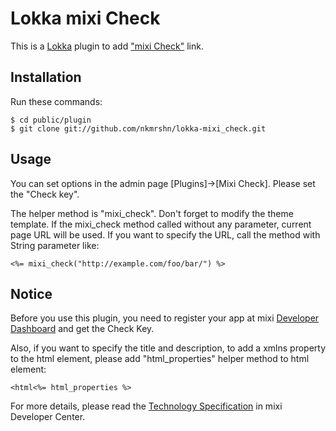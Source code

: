 Lokka mixi Check
================

This is a [Lokka](http://lokka.org) plugin to add ["mixi Check"](http://developer.mixi.co.jp/connect/mixi_plugin/mixi_check/spec_mixi_check) link.

Installation
------------

Run these commands:

    $ cd public/plugin
    $ git clone git://github.com/nkmrshn/lokka-mixi_check.git

Usage
-----

You can set options in the admin page [Plugins]->[Mixi Check]. Please set the "Check key".

The helper method is "mixi_check".  Don't forget to modify the theme template. If the mixi_check method called without any parameter, current page URL will be used. If you want to specify the URL, call the method with String parameter like:

    <%= mixi_check("http://example.com/foo/bar/") %>

Notice
------

Before you use this plugin, you need to register your app at mixi [Developer Dashboard](https://sap.mixi.jp/) and get the Check Key.

Also, if you want to specify the title and description, to add a xmlns property to the html element, please add "html_properties" helper method to html element:

    <html<%= html_properties %>

For more details, please read the [Technology Specification](http://developer.mixi.co.jp/connect/mixi_plugin/mixi_check/spec_mixi_check) in mixi Developer Center.
